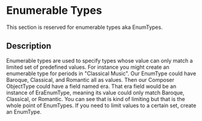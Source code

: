 # Enumerable Types

This section is reserved for enumerable types aka EnumTypes.

## Description

Enumerable types are used to specify types whose value can only match a limited
set of predefined values. For instance you might create an enumerable type for
periods in "Classical Music". Our EnumType could have Baroque, Classical, and
Romantic all as values. Then our Composer ObjectType could have a field named
era. That era field would be an instance of EraEnumType, meaning its value could
only match Baroque, Classical, or Romantic. You can see that is kind of limiting
but that is the whole point of EnumTypes. If you need to limit values to a
certain set, create an EnumType.
